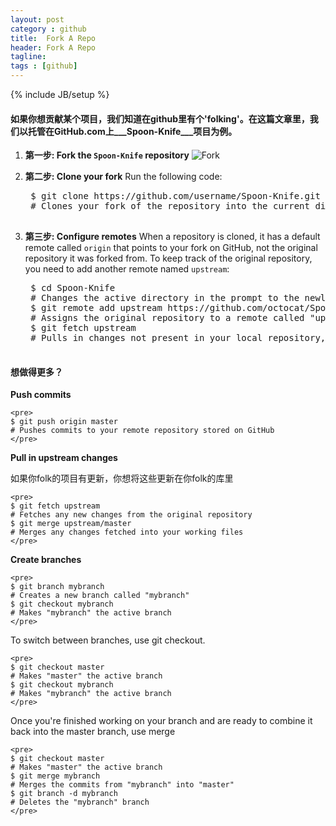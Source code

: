 ```yaml
---
layout: post
category : github
title:  Fork A Repo
header: Fork A Repo
tagline:
tags : [github]
---
```

{% include JB/setup %}
#### 如果你想贡献某个项目，我们知道在github里有个'folking'。在这篇文章里，我们以托管在GitHub.com上___Spoon-Knife___项目为例。

1. **第一步: Fork the `Spoon-Knife` repository**
	![Fork](https://github-images.s3.amazonaws.com/help/bootcamp/Bootcamp-Fork.png)
2. **第二步: Clone your fork**
Run the following code:
	<pre>
	$ git clone https://github.com/username/Spoon-Knife.git
	# Clones your fork of the repository into the current directory in terminal
	</pre>

3. **第三步: Configure remotes**
When a repository is cloned, it has a default remote called `origin` that points to your fork on GitHub, not the original repository it was forked from. To keep track of the original repository, you need to add another remote named `upstream`:
	<pre>
	$ cd Spoon-Knife
	# Changes the active directory in the prompt to the newly cloned "Spoon-Knife" directory
	$ git remote add upstream https://github.com/octocat/Spoon-Knife.git
	# Assigns the original repository to a remote called "upstream"
	$ git fetch upstream
	# Pulls in changes not present in your local repository, without modifying your files
	</pre>

#### 想做得更多？

**Push commits**

	<pre>
	$ git push origin master
	# Pushes commits to your remote repository stored on GitHub
	</pre>

**Pull in upstream changes**

如果你folk的项目有更新，你想将这些更新在你folk的库里

	<pre>
	$ git fetch upstream
	# Fetches any new changes from the original repository
	$ git merge upstream/master
	# Merges any changes fetched into your working files
	</pre>

**Create branches**

	<pre>
	$ git branch mybranch
	# Creates a new branch called "mybranch"
	$ git checkout mybranch
	# Makes "mybranch" the active branch
	</pre>

To switch between branches, use git checkout.

	<pre>
	$ git checkout master
	# Makes "master" the active branch
	$ git checkout mybranch
	# Makes "mybranch" the active branch
	</pre>

Once you're finished working on your branch and are ready to combine it back into the master branch, use merge
	
	<pre>
	$ git checkout master
	# Makes "master" the active branch
	$ git merge mybranch
	# Merges the commits from "mybranch" into "master"
	$ git branch -d mybranch
	# Deletes the "mybranch" branch
	</pre>
